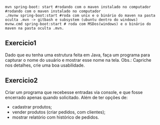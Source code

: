 ```shell
mvn spring-boot: start #rodando com o maven instalado no computador #rodando com o maven instalado no computador
./mvnw spring-boot:start #roda com unix e o binário do maven na pasta oculta .mvn -> gitbash e subsystem (ubuntu dentro do windows)
mvnw.cmd spring-boot:start # roda com MSDos(windows) e o binário do maven na pasta oculta .mvn.
```

## Exercicio1
Dado que eu tenha uma estrutura feita em Java, faça um programa para capturar o nome do usuário e mostrar esse nome na tela.
Obs.: Capriche nos detalhes, crie uma boa usabilidade.

## Exercicio2

Criar um programa que recebesse entradas via console, e que fosse encerrado apenas quando solicitado. Além de ter opções de:
- cadastrar produtos;
- vender produtos (criar pedidos, com clientes);
- mostrar relatório com histórico de pedidos.
